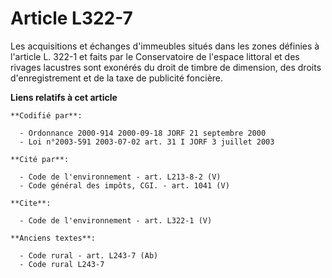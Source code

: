 # Article L322-7

Les acquisitions et échanges d'immeubles situés dans les zones définies à l'article L. 322-1 et faits par le Conservatoire de
l'espace littoral et des rivages lacustres sont exonérés du droit de timbre de dimension, des droits d'enregistrement et de
la taxe de publicité foncière.

**Liens relatifs à cet article**

	**Codifié par**:

	  - Ordonnance 2000-914 2000-09-18 JORF 21 septembre 2000
	  - Loi n°2003-591 2003-07-02 art. 31 I JORF 3 juillet 2003

	**Cité par**:

	  - Code de l'environnement - art. L213-8-2 (V)
	  - Code général des impôts, CGI. - art. 1041 (V)

	**Cite**:

	  - Code de l'environnement - art. L322-1 (V)

	**Anciens textes**:

	  - Code rural - art. L243-7 (Ab)
	  - Code rural L243-7
